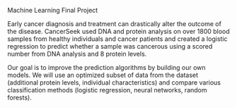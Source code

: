 Machine Learning Final Project

Early cancer diagnosis and treatment can drastically alter the outcome of the disease. CancerSeek used DNA and protein analysis on over 1800 blood samples from healthy individuals and cancer patients and created a logistic regression to predict whether a sample was cancerous using a scored number from DNA analysis and 8 protein levels.

Our goal is to improve the prediction algorithms by building our own models. We will use an optimized subset of data from the dataset (additional protein levels, individual characteristics) and compare various classification methods (logistic regression, neural networks, random forests).
